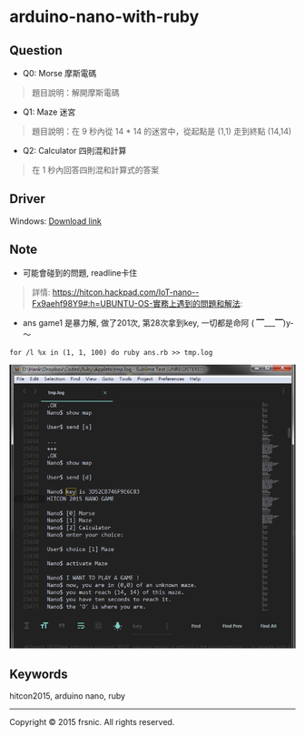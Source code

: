 # arduino-nano-with-ruby

## Question
+ Q0: Morse 摩斯電碼
>題目說明：解開摩斯電碼

+ Q1: Maze 迷宮
>題目說明：在 9 秒內從 14 * 14 的迷宮中，從起點是 (1,1) 走到終點 (14,14)

+ Q2: Calculator 四則混和計算
>在 1 秒內回答四則混和計算式的答案


## Driver
Windows: <a href="http://catalog.update.microsoft.com/v7/site/ScopedViewRedirect.aspx?updateid=032a878e-8ca0-40d2-b7b1-936640b0eecb">Download link</a>

## Note
+ 可能會碰到的問題, readline卡住
>詳情: https://hitcon.hackpad.com/IoT-nano--Fx9aehf98Y9#:h=UBUNTU-OS-實務上遇到的問題和解法:

+ ans game1 是暴力解, 做了201次, 第28次拿到key, 一切都是命阿 ( ▔___▔)y-～
```shell
for /l %x in (1, 1, 100) do ruby ans.rb >> tmp.log
```

![alt tag](https://github.com/frsnic/arduino-nano-with-ruby/blob/master/game1.png)

## Keywords
hitcon2015, arduino nano, ruby

--------------------------
Copyright © 2015 frsnic. All rights reserved.
